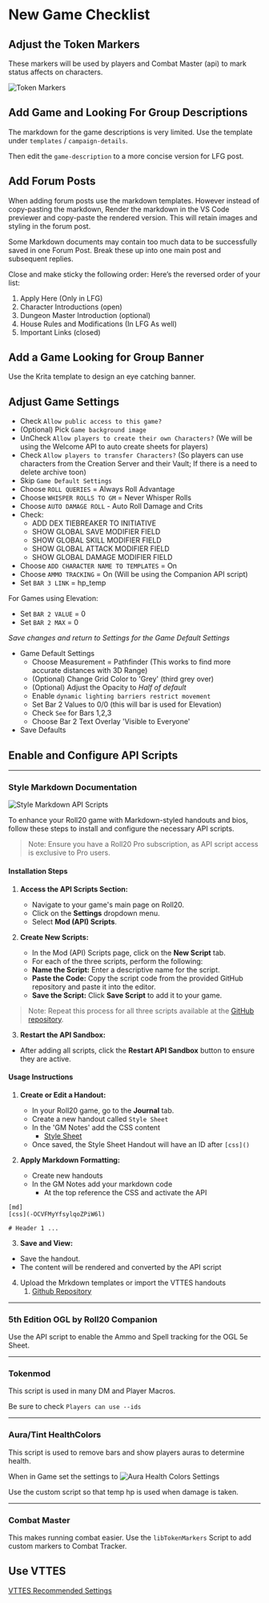 # New Game Checklist

## Adjust the Token Markers

These markers will be used by players and Combat Master (api) to mark status affects on characters.

![Token Markers](https://raw.githubusercontent.com/Tougher-Together-DnD/default-game-assets/refs/heads/main/tutorials/images/token-marker-sets.png)

## Add Game and Looking For Group Descriptions

The markdown for the game descriptions is very limited. Use the template under `templates` / `campaign-details`.

Then edit the `game-description` to a more concise version for LFG post.

## Add Forum Posts

When adding forum posts use the markdown templates. However instead of copy-pasting the markdown, Render the markdown in the VS Code previewer and copy-paste the rendered version. This will retain images and styling in the forum post.

Some Markdown documents may contain too much data to be successfully saved in one Forum Post. Break these up into one main post and subsequent replies.

Close and make sticky the following order:
Here’s the reversed order of your list:

1. Apply Here (Only in LFG)  
2. Character Introductions (open)  
3. Dungeon Master Introduction (optional)  
4. House Rules and Modifications (In LFG As well)  
5. Important Links (closed)

## Add a Game Looking for Group Banner

Use the Krita template to design an eye catching banner.

## Adjust Game Settings

* Check `Allow public access to this game?`
* (Optional) Pick `Game background image`
* UnCheck `Allow players to create their own Characters?` (We will be using the Welcome API to auto create sheets for players)
* Check `Allow players to transfer Characters?` (So players can use characters from the Creation Server and their Vault; If there is a need to delete archive toon)
* Skip `Game Default Settings`
* Choose `ROLL QUERIES` = Always Roll Advantage
* Choose `WHISPER ROLLS TO GM` = Never Whisper Rolls
* Choose `AUTO DAMAGE ROLL` - Auto Roll Damage and Crits
* Check:
  * ADD DEX TIEBREAKER TO INITIATIVE
  * SHOW GLOBAL SAVE MODIFIER FIELD
  * SHOW GLOBAL SKILL MODIFIER FIELD
  * SHOW GLOBAL ATTACK MODIFIER FIELD
  * SHOW GLOBAL DAMAGE MODIFIER FIELD
* Choose `ADD CHARACTER NAME TO TEMPLATES` = On
* Choose `AMMO TRACKING` = On (Will be using the Companion API script)
* Set `BAR 3 LINK` = hp_temp

For Games using Elevation:
* Set `BAR 2 VALUE` = 0
* Set `BAR 2 MAX` = 0

*Save changes and return to Settings for the Game Default Settings*
* Game Default Settings
  * Choose Measurement = Pathfinder (This works to find more accurate distances with 3D Range)
  * (Optional) Change Grid Color to 'Grey' (third grey over)
  * (Optional) Adjust the Opacity to *Half of default*
  * Enable `dynamic lighting barriers restrict movement`
  * Set Bar 2 Values to 0/0 (this will bar is used for Elevation)
  * Check `See` for Bars 1,2,3
  * Choose Bar 2 Text Overlay 'Visible to Everyone'
* Save Defaults

## Enable and Configure API Scripts

***

### Style Markdown Documentation

![Style Markdown API Scripts](https://raw.githubusercontent.com/Tougher-Together-DnD/default-game-assets/refs/heads/main/tutorials/images/style-markdown-api-scripts.png)


To enhance your Roll20 game with Markdown-styled handouts and bios, follow these steps to install and configure the necessary API scripts.

>Note:
>Ensure you have a Roll20 Pro subscription, as API script access is exclusive to Pro users. 

#### Installation Steps

1. **Access the API Scripts Section:**
   - Navigate to your game's main page on Roll20.
   - Click on the **Settings** dropdown menu.
   - Select **Mod (API) Scripts**.

2. **Create New Scripts:**
   - In the Mod (API) Scripts page, click on the **New Script** tab.
   - For each of the three scripts, perform the following:
   - **Name the Script:** Enter a descriptive name for the script.
   - **Paste the Code:** Copy the script code from the provided GitHub repository and paste it into the editor.
   - **Save the Script:** Click **Save Script** to add it to your game.

>Note:
>Repeat this process for all three scripts available at the [GitHub repository](https://github.com/Tougher-Together-DnD/default-game-assets/tree/main/api/style-markdown-handouts).

3. **Restart the API Sandbox:**
- After adding all scripts, click the **Restart API Sandbox** button to ensure they are active.

#### Usage Instructions

1. **Create or Edit a Handout:**
   - In your Roll20 game, go to the **Journal** tab.
   - Create a new handout called `Style Sheet`
   - In the 'GM Notes' add the CSS content
     - [Style Sheet](https://github.com/Tougher-Together-DnD/default-game-assets/blob/main/templates/handouts/ttd-default.css)
   - Once saved, the Style Sheet Handout will have an ID after `[css]()` 

2. **Apply Markdown Formatting:**
   - Create new handouts
   - In the GM Notes add your markdown code
     - At the top reference the CSS and activate the API
```
[md]
[css](-OCVFMyYfsylqoZPiW6l)

# Header 1 ...
```

3. **Save and View:**
- Save the handout.
- The content will be rendered and converted by the API script

4. Upload the Mrkdown templates or import the VTTES handouts
   1. [Github Repository](https://github.com/Tougher-Together-DnD/default-game-assets/tree/main/handouts/quick-reference)

***

### 5th Edition OGL by Roll20 Companion

Use the API script to enable the Ammo and Spell tracking for the OGL 5e Sheet.

***

### Tokenmod

This script is used in many DM and Player Macros.

Be sure to check `Players can use --ids`

***

### Aura/Tint HealthColors

This script is used to remove bars and show players auras to determine health.

When in Game set the settings to ![Aura Health Colors Settings](https://raw.githubusercontent.com/Tougher-Together-DnD/default-game-assets/refs/heads/main/tutorials/images/aura-health-colors-settings.png)

Use the custom script so that temp hp is used when damage is taken.

***

### Combat Master

This makes running combat easier. Use the `libTokenMarkers` Script to add custom markers to Combat Tracker.



## Use VTTES

[VTTES Recommended Settings](https://raw.githubusercontent.com/Tougher-Together-DnD/default-game-assets/refs/heads/main/tutorials/images/vttes-changed-settings.png)

